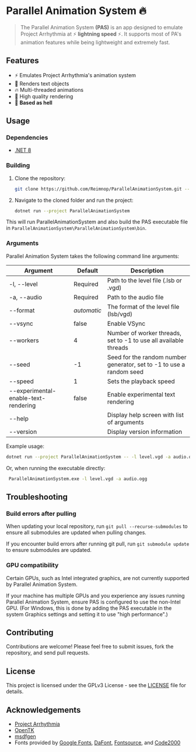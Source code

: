 # Parallel Animation System 🔥

> The Parallel Animation System **(PAS)** is an app designed to emulate Project Arrhythmia at
> ⚡ **lightning speed** ⚡. It supports most of PA's animation features while being lightweight
> and extremely fast.

## Features

- ⚡ Emulates Project Arrhythmia's animation system
- 💬 Renders text objects
- 🔥 Multi-threaded animations
- 💅 High quality rendering
- 🗿 **Based as hell**

## Usage

### Dependencies

- [.NET 8](https://dotnet.microsoft.com/download/dotnet/8.0)

### Building

1. Clone the repository:
    ```sh
    git clone https://github.com/Reimnop/ParallelAnimationSystem.git --recursive
    ```
   
2. Navigate to the cloned folder and run the project:
    ```sh
    dotnet run --project ParallelAnimationSystem
    ```

This will run ParallelAnimationSystem and also build the PAS executable file in `ParallelAnimationSystem\ParallelAnimationSystem\bin`.
    
### Arguments

Parallel Animation System takes the following command line arguments:

| Argument | Default | Description |
| --- | --- | --- |
| -l, --level | Required | Path to the level file (.lsb or .vgd) |
| -a, --audio | Required | Path to the audio file |
| --format | *automatic* | The format of the level file (lsb/vgd) |
| --vsync | false | Enable VSync |
| --workers | 4 | Number of worker threads, set to -1 to use all available threads |
| --seed | -1 | Seed for the random number generator, set to -1 to use a random seed |
| --speed | 1 | Sets the playback speed |
| --experimental-enable-text-rendering  | false | Enable experimental text rendering |
| --help |  | Display help screen with list of arguments |
| --version |  | Display version information |

Example usage:
 ```sh
 dotnet run --project ParallelAnimationSystem -- -l level.vgd -a audio.ogg
 ```

Or, when running the executable directly:
```sh
 ParallelAnimationSystem.exe -l level.vgd -a audio.ogg
 ```

## Troubleshooting

### Build errors after pulling

When updating your local repository, run `git pull --recurse-submodules` to ensure all submodules are updated when pulling changes.

If you encounter build errors after running git pull, run `git submodule update` to ensure submodules are updated.

### GPU compatibility

Certain GPUs, such as Intel integrated graphics, are not currently supported by Parallel Animation System.

If your machine has multiple GPUs and you experience any issues running Parallel Animation System, ensure PAS is configured to use the non-Intel GPU.
(For Windows, this is done by adding the PAS executable in the system Graphics settings and setting it to use "high performance".)

## Contributing

Contributions are welcome! Please feel free to submit issues, fork the repository, and send pull requests.

## License

This project is licensed under the GPLv3 License - see the [LICENSE](LICENSE) file for details.

## Acknowledgements

- [Project Arrhythmia](https://store.steampowered.com/app/440310/Project_Arrhythmia/)
- [OpenTK](https://opentk.net/)
- [msdfgen](https://github.com/Chlumsky/msdfgen)
- Fonts provided by [Google Fonts](https://fonts.google.com/), [DaFont](https://www.dafont.com/), [Fontsource](https://fontsource.org/), and [Code2000](https://www.code2001.com/code2000_page.htm)

